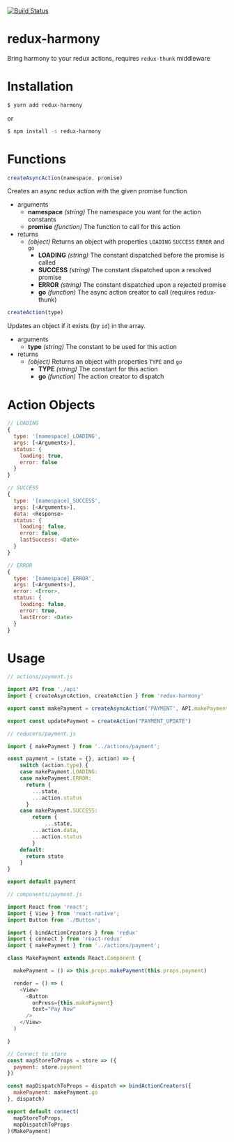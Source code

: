 [![Build Status](https://travis-ci.org/jkbailey/redux-harmony.svg?branch=master)](https://travis-ci.org/jkbailey/redux-harmony)

# redux-harmony
Bring harmony to your redux actions, requires `redux-thunk` middleware

# Installation
```sh
$ yarn add redux-harmony
```
or
```sh
$ npm install -s redux-harmony
```

# Functions
```js
createAsyncAction(namespace, promise)
```
Creates an async redux action with the given promise function
  - arguments
    - **namespace** *(string)* The namespace you want for the action constants
    - **promise** *(function)* The function to call for this action
  - returns
    - *(object)* Returns an object with properties `LOADING` `SUCCESS` `ERROR` and `go`
      - **LOADING** *(string)* The constant dispatched before the promise is called
      - **SUCCESS** *(string)* The constant dispatched upon a resolved promise
      - **ERROR** *(string)* The constant dispatched upon a rejected promise
      - **go** *(function)* The async action creator to call (requires redux-thunk)

```js
createAction(type)
```
Updates an object if it exists (by `id`) in the array.
  - arguments
    - **type** *(string)* The constant to be used for this action
  - returns
    - *(object)* Returns an object with properties `TYPE` and `go`
      - **TYPE** *(string)* The constant for this action
      - **go** *(function)* The action creator to dispatch

# Action Objects
```js
// LOADING
{
  type: '[namespace]_LOADING',
  args: [<Arguments>],
  status: {
    loading: true,
    error: false
  }
}
```
```js
// SUCCESS
{
  type: '[namespace]_SUCCESS',
  args: [<Arguments>],
  data: <Response>
  status: {
    loading: false,
    error: false,
    lastSuccess: <Date>
  }
}
```
```js
// ERROR
{
  type: '[namespace]_ERROR',
  args: [<Arguments>],
  error: <Error>,
  status: {
    loading: false,
    error: true,
    lastError: <Date>
  }
}
```


# Usage
```js
// actions/payment.js

import API from './api'
import { createAsyncAction, createAction } from 'redux-harmony'

export const makePayment = createAsyncAction('PAYMENT', API.makePayment)

export const updatePayment = createAction("PAYMENT_UPDATE")
```

```js
// reducers/payment.js

import { makePayment } from '../actions/payment';

const payment = (state = {}, action) => {
	switch (action.type) {
    case makePayment.LOADING:
    case makePayment.ERROR:
      return {
        ...state,
        ...action.status
      }
    case makePayment.SUCCESS:
    	return {
    		...state,
        ...action.data,
        ...action.status
    	}
    default:
      return state
	}
}

export default payment
```

```js
// components/payment.js

import React from 'react';
import { View } from 'react-native';
import Button from './Button';

import { bindActionCreators } from 'redux'
import { connect } from 'react-redux'
import { makePayment } from '../actions/payment';

class MakePayment extends React.Component {

  makePayment = () => this.props.makePayment(this.props.payment)

  render = () => (
    <View>
      <Button
        onPress={this.makePayment}
        text="Pay Now"
      />
    </View>
  )

}

// Connect to store
const mapStoreToProps = store => ({
  payment: store.payment
})

const mapDispatchToProps = dispatch => bindActionCreators({
  makePayment: makePayment.go
}, dispatch)

export default connect(
  mapStoreToProps,
  mapDispatchToProps
)(MakePayment)

```
